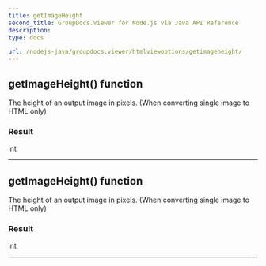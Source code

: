 ```yaml
---
title: getImageHeight
second_title: GroupDocs.Viewer for Node.js via Java API Reference
description: 
type: docs

url: /nodejs-java/groupdocs.viewer/htmlviewoptions/getimageheight/
---
```


## getImageHeight()  function
The height of an output image in pixels. (When converting single image to HTML only)

### Result
int


---


## getImageHeight()  function
The height of an output image in pixels. (When converting single image to HTML only)

### Result
int


---


